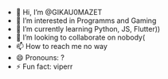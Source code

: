 - 👋 Hi, I’m @GIKAU0MAZET
- 👀 I’m interested in Programms and Gaming
- 🌱 I’m currently learning Python, JS, Flutter))
- 💞️ I’m looking to collaborate on nobody(
- 📫 How to reach me no way
- 😄 Pronouns: ?
- ⚡ Fun fact: viperr

<!---
GIKAU0MAZET/GIKAU0MAZET is a ✨ special ✨ repository because its `README.md` (this file) appears on your GitHub profile.
You can click the Preview link to take a look at your changes.
--->
